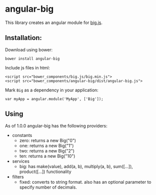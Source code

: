 angular-big
===========

This library creates an angular module for [big.js](https://github.com/MikeMcl/big.js/).

## Installation:

Download using bower:
```
bower install angular-big
```

Include js files in html:
```
<script src="bower_components/big.js/big.min.js">
<script src="bower_components/angular-big/dist/angular-big.js">
```

Mark `Big` as a dependency in your application:
```
var myApp = angular.module('MyApp', ['Big']);
```

## Using

As of 1.0.0 angular-big has the following providers:
* constants
  * zero: returns a new Big("0")
  * one: returns a new Big("1")
  * two: returns a new Big("2")
  * ten: returns a new Big("10")
* services
  * big: has make(value), add(a, b), multiply(a, b), sum([...]), product([...]) functionality
* filters
  * fixed: converts to string format. also has an optional parameter to specify number of decimals.

